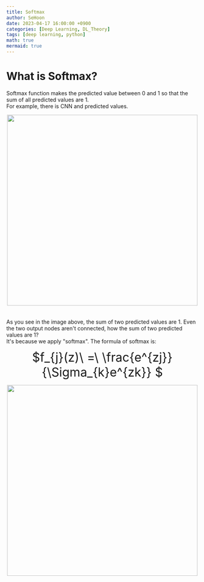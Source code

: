 ```yaml
---
title: Softmax
author: SeHoon
date: 2023-04-17 16:00:00 +0900
categories: [Deep Learning, DL_Theory]
tags: [deep learning, python]
math: true
mermaid: true
---
```


# What is Softmax?
Softmax function makes the predicted value between 0 and 1 so that the sum of all predicted values are 1.<br>
For example, there is CNN and predicted values.
<center>
<img src="https://user-images.githubusercontent.com/28240052/232415817-ba6f97d6-a028-470b-8aa8-6accafd22708.png" width=500>
</center>
<br><br>
As you see in the image above, the sum of two predicted values are 1. Even the two output nodes aren't connected, how the sum of two predicted values are 1?<br>
It's because we apply "softmax". The formula of softmax is:
<center>
<font size=6>

$f_{j}(z)\ =\ \frac{e^{zj}}{\Sigma_{k}e^{zk}} $
</font>
</center>

<center>
<img src="" width=500>
</center>
<br><br>